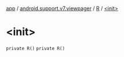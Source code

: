 [app](../../index.md) / [android.support.v7.viewpager](../index.md) / [R](index.md) / [&lt;init&gt;](./-init-.md)

# &lt;init&gt;

`private R()`
`private R()`